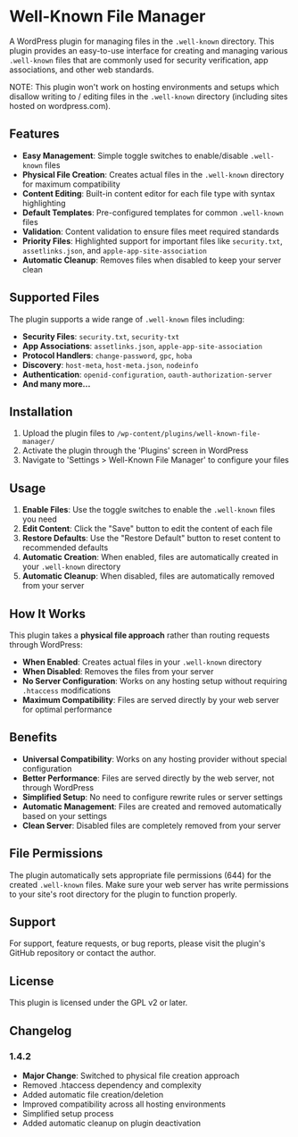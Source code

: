 # Well-Known File Manager

A WordPress plugin for managing files in the `.well-known` directory. This plugin provides an easy-to-use interface for creating and managing various `.well-known` files that are commonly used for security verification, app associations, and other web standards.

NOTE: This plugin won't work on hosting environments and setups which disallow writing to / editing files in the `.well-known` directory (including sites hosted on wordpress.com). 

## Features

- **Easy Management**: Simple toggle switches to enable/disable `.well-known` files
- **Physical File Creation**: Creates actual files in the `.well-known` directory for maximum compatibility
- **Content Editing**: Built-in content editor for each file type with syntax highlighting
- **Default Templates**: Pre-configured templates for common `.well-known` files
- **Validation**: Content validation to ensure files meet required standards
- **Priority Files**: Highlighted support for important files like `security.txt`, `assetlinks.json`, and `apple-app-site-association`
- **Automatic Cleanup**: Removes files when disabled to keep your server clean

## Supported Files

The plugin supports a wide range of `.well-known` files including:

- **Security Files**: `security.txt`, `security-txt`
- **App Associations**: `assetlinks.json`, `apple-app-site-association`
- **Protocol Handlers**: `change-password`, `gpc`, `hoba`
- **Discovery**: `host-meta`, `host-meta.json`, `nodeinfo`
- **Authentication**: `openid-configuration`, `oauth-authorization-server`
- **And many more...**

## Installation

1. Upload the plugin files to `/wp-content/plugins/well-known-file-manager/`
2. Activate the plugin through the 'Plugins' screen in WordPress
3. Navigate to 'Settings > Well-Known File Manager' to configure your files

## Usage

1. **Enable Files**: Use the toggle switches to enable the `.well-known` files you need
2. **Edit Content**: Click the "Save" button to edit the content of each file
3. **Restore Defaults**: Use the "Restore Default" button to reset content to recommended defaults
4. **Automatic Creation**: When enabled, files are automatically created in your `.well-known` directory
5. **Automatic Cleanup**: When disabled, files are automatically removed from your server

## How It Works

This plugin takes a **physical file approach** rather than routing requests through WordPress:

- **When Enabled**: Creates actual files in your `.well-known` directory
- **When Disabled**: Removes the files from your server
- **No Server Configuration**: Works on any hosting setup without requiring `.htaccess` modifications
- **Maximum Compatibility**: Files are served directly by your web server for optimal performance

## Benefits

- **Universal Compatibility**: Works on any hosting provider without special configuration
- **Better Performance**: Files are served directly by the web server, not through WordPress
- **Simplified Setup**: No need to configure rewrite rules or server settings
- **Automatic Management**: Files are created and removed automatically based on your settings
- **Clean Server**: Disabled files are completely removed from your server

## File Permissions

The plugin automatically sets appropriate file permissions (644) for the created `.well-known` files. Make sure your web server has write permissions to your site's root directory for the plugin to function properly.

## Support

For support, feature requests, or bug reports, please visit the plugin's GitHub repository or contact the author.

## License

This plugin is licensed under the GPL v2 or later.

## Changelog

### 1.4.2
- **Major Change**: Switched to physical file creation approach
- Removed .htaccess dependency and complexity
- Added automatic file creation/deletion
- Improved compatibility across all hosting environments
- Simplified setup process
- Added automatic cleanup on plugin deactivation
